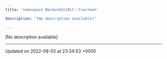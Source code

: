 ```yaml
---
title: 'namespace BackendIniBit::Functown'

description: "[No description available]"

---
```







[No description available]






-------------------------------

Updated on 2022-08-02 at 23:34:53 +0000